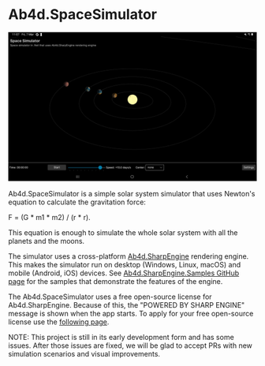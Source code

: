 # Ab4d.SpaceSimulator

![Ab4d.SpaceSimulator screenshot](docs/2025-03-07-SpaceSimulator-Android.jpg)

Ab4d.SpaceSimulator is a simple solar system simulator that uses Newton's equation to calculate the gravitation force: 

F = (G * m1 * m2) / (r * r). 

This equation is enough to simulate the whole solar system with all the planets and the moons. 

The simulator uses a cross-platform [Ab4d.SharpEngine](https://www.ab4d.com/SharpEngine.aspx) rendering engine. This makes the simulator run on desktop (Windows, Linux, macOS) and mobile (Android, iOS) devices. 
See [Ab4d.SharpEngine.Samples GitHub page](https://github.com/ab4d/Ab4d.SharpEngine.Samples) for the samples that demonstrate the features of the engine.

The Ab4d.SpaceSimulator uses a free open-source license for Ab4d.SharpEngine. Because of this, the "POWERED BY SHARP ENGINE" message is shown when the app starts. To apply for your free open-source license use the [following page](https://www.ab4d.com/SharpEngineLicense.aspx?opensource=1).

NOTE:
This project is still in its early development form and has some issues. After those issues are fixed, we will be glad to accept PRs with new simulation scenarios and visual improvements.
